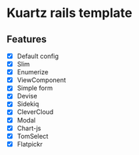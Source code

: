 # Kuartz rails template

## Features

- [X] Default config
- [X] Slim
- [X] Enumerize
- [X] ViewComponent
- [X] Simple form
- [X] Devise
- [X] Sidekiq
- [X] CleverCloud
- [X] Modal
- [X] Chart-js
- [X] TomSelect
- [X] Flatpickr

